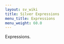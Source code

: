 ```yaml
---
layout: sv_wiki
title: Silver Expressions
menu_title: Expressions
menu_weight: 60.0
---
```


Expressions.
